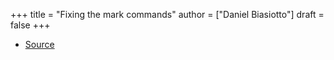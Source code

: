 +++
title = "Fixing the mark commands"
author = ["Daniel Biasiotto"]
draft = false
+++

-   [Source](https://masteringemacs.org/article/fixing-mark-commands-transient-mark-mode)
